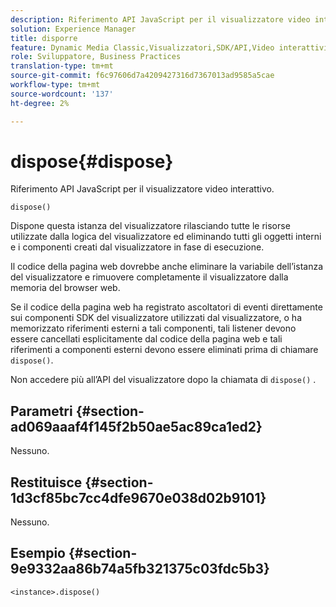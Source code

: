 ```yaml
---
description: Riferimento API JavaScript per il visualizzatore video interattivo.
solution: Experience Manager
title: disporre
feature: Dynamic Media Classic,Visualizzatori,SDK/API,Video interattivi
role: Sviluppatore, Business Practices
translation-type: tm+mt
source-git-commit: f6c97606d7a4209427316d7367013ad9585a5cae
workflow-type: tm+mt
source-wordcount: '137'
ht-degree: 2%

---
```



# dispose{#dispose}

Riferimento API JavaScript per il visualizzatore video interattivo.

`dispose()`

Dispone questa istanza del visualizzatore rilasciando tutte le risorse utilizzate dalla logica del visualizzatore ed eliminando tutti gli oggetti interni e i componenti creati dal visualizzatore in fase di esecuzione.

Il codice della pagina web dovrebbe anche eliminare la variabile dell’istanza del visualizzatore e rimuovere completamente il visualizzatore dalla memoria del browser web.

Se il codice della pagina web ha registrato ascoltatori di eventi direttamente sui componenti SDK del visualizzatore utilizzati dal visualizzatore, o ha memorizzato riferimenti esterni a tali componenti, tali listener devono essere cancellati esplicitamente dal codice della pagina web e tali riferimenti a componenti esterni devono essere eliminati prima di chiamare `dispose()`.

Non accedere più all’API del visualizzatore dopo la chiamata di `dispose()` .

## Parametri {#section-ad069aaaf4f145f2b50ae5ac89ca1ed2}

Nessuno.

## Restituisce {#section-1d3cf85bc7cc4dfe9670e038d02b9101}

Nessuno.

## Esempio {#section-9e9332aa86b74a5fb321375c03fdc5b3}

```
<instance>.dispose()
```

